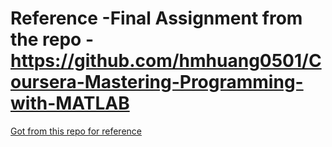 # Reference -Final Assignment from the repo  - https://github.com/hmhuang0501/Coursera-Mastering-Programming-with-MATLAB
[Got from this repo for reference](https://github.com/hmhuang0501/Coursera-Mastering-Programming-with-MATLAB)
